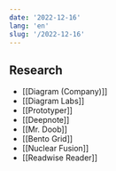 ```yaml
---
date: '2022-12-16'
lang: 'en'
slug: '/2022-12-16'
---
```


## Research

- [[Diagram (Company)]]
- [[Diagram Labs]]
- [[Prototyper]]
- [[Deepnote]]
- [[Mr. Doob]]
- [[Bento Grid]]
- [[Nuclear Fusion]]
- [[Readwise Reader]]
